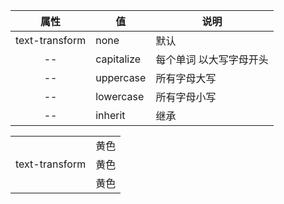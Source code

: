 |      属性      | 值         | 说明                    |
| :------------: | ---------- | ----------------------- |
| text-transform | none       | 默认                    |
|       --       | capitalize | 每个单词 以大写字母开头 |
|       --       | uppercase  | 所有字母大写            |
|       --       | lowercase  | 所有字母小写            |
|       --       | inherit    | 继承                    |

<table>
    <tr>
        <td rowspan="4">text-transform</td>
    </tr>
     <tr>
        <td>黄色</td>
    </tr>
     <tr>
        <td>黄色</td>
    </tr>
     <tr>
        <td>黄色</td>
    </tr>
</table>
